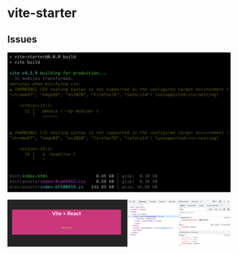 # vite-starter

## Issues
![Nesting Error](./public/nesting-error.png)

![Media Query Issue](./public/media-query-issue.png)